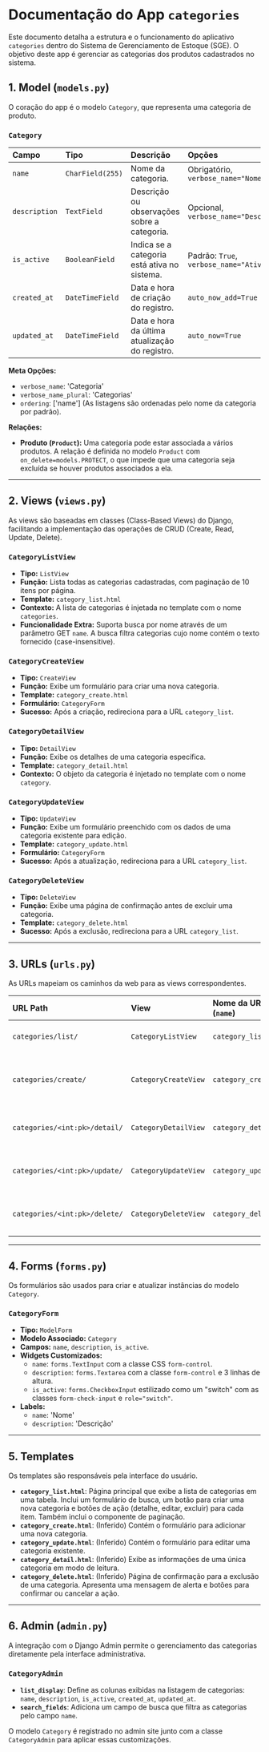 # Documentação do App `categories`

Este documento detalha a estrutura e o funcionamento do aplicativo `categories` dentro do Sistema de Gerenciamento de Estoque (SGE). O objetivo deste app é gerenciar as categorias dos produtos cadastrados no sistema.

## 1. Model (`models.py`)

O coração do app é o modelo `Category`, que representa uma categoria de produto.

### `Category`

| Campo         | Tipo              | Descrição                                           | Opções                                   |
| :------------ | :---------------- | :-------------------------------------------------- | :--------------------------------------- |
| `name`        | `CharField(255)`  | Nome da categoria.                                  | Obrigatório, `verbose_name="Nome"`       |
| `description` | `TextField`       | Descrição ou observações sobre a categoria.         | Opcional, `verbose_name="Descrição"`     |
| `is_active`   | `BooleanField`    | Indica se a categoria está ativa no sistema.        | Padrão: `True`, `verbose_name="Ativo"`     |
| `created_at`  | `DateTimeField`   | Data e hora de criação do registro.                 | `auto_now_add=True`                      |
| `updated_at`  | `DateTimeField`   | Data e hora da última atualização do registro.      | `auto_now=True`                          |

**Meta Opções:**
- `verbose_name`: 'Categoria'
- `verbose_name_plural`: 'Categorias'
- `ordering`: ['name'] (As listagens são ordenadas pelo nome da categoria por padrão).

**Relações:**
- **Produto (`Product`):** Uma categoria pode estar associada a vários produtos. A relação é definida no modelo `Product` com `on_delete=models.PROTECT`, o que impede que uma categoria seja excluída se houver produtos associados a ela.

---

## 2. Views (`views.py`)

As views são baseadas em classes (Class-Based Views) do Django, facilitando a implementação das operações de CRUD (Create, Read, Update, Delete).

### `CategoryListView`
- **Tipo:** `ListView`
- **Função:** Lista todas as categorias cadastradas, com paginação de 10 itens por página.
- **Template:** `category_list.html`
- **Contexto:** A lista de categorias é injetada no template com o nome `categories`.
- **Funcionalidade Extra:** Suporta busca por nome através de um parâmetro GET `name`. A busca filtra categorias cujo nome contém o texto fornecido (case-insensitive).

### `CategoryCreateView`
- **Tipo:** `CreateView`
- **Função:** Exibe um formulário para criar uma nova categoria.
- **Template:** `category_create.html`
- **Formulário:** `CategoryForm`
- **Sucesso:** Após a criação, redireciona para a URL `category_list`.

### `CategoryDetailView`
- **Tipo:** `DetailView`
- **Função:** Exibe os detalhes de uma categoria específica.
- **Template:** `category_detail.html`
- **Contexto:** O objeto da categoria é injetado no template com o nome `category`.

### `CategoryUpdateView`
- **Tipo:** `UpdateView`
- **Função:** Exibe um formulário preenchido com os dados de uma categoria existente para edição.
- **Template:** `category_update.html`
- **Formulário:** `CategoryForm`
- **Sucesso:** Após a atualização, redireciona para a URL `category_list`.

### `CategoryDeleteView`
- **Tipo:** `DeleteView`
- **Função:** Exibe uma página de confirmação antes de excluir uma categoria.
- **Template:** `category_delete.html`
- **Sucesso:** Após a exclusão, redireciona para a URL `category_list`.

---

## 3. URLs (`urls.py`)

As URLs mapeiam os caminhos da web para as views correspondentes.

| URL Path                    | View                    | Nome da URL (`name`)  | Descrição                                 |
| :-------------------------- | :---------------------- | :-------------------- | :---------------------------------------- |
| `categories/list/`          | `CategoryListView`      | `category_list`       | Lista todas as categorias.                |
| `categories/create/`        | `CategoryCreateView`    | `category_create`     | Exibe o formulário de criação de categoria. |
| `categories/<int:pk>/detail/` | `CategoryDetailView`    | `category_detail`     | Mostra os detalhes de uma categoria.      |
| `categories/<int:pk>/update/` | `CategoryUpdateView`    | `category_update`     | Permite editar uma categoria existente.   |
| `categories/<int:pk>/delete/` | `CategoryDeleteView`    | `category_delete`     | Permite excluir uma categoria.            |

---

## 4. Forms (`forms.py`)

Os formulários são usados para criar e atualizar instâncias do modelo `Category`.

### `CategoryForm`
- **Tipo:** `ModelForm`
- **Modelo Associado:** `Category`
- **Campos:** `name`, `description`, `is_active`.
- **Widgets Customizados:**
  - `name`: `forms.TextInput` com a classe CSS `form-control`.
  - `description`: `forms.Textarea` com a classe `form-control` e 3 linhas de altura.
  - `is_active`: `forms.CheckboxInput` estilizado como um "switch" com as classes `form-check-input` e `role="switch"`.
- **Labels:**
  - `name`: 'Nome'
  - `description`: 'Descrição'

---

## 5. Templates

Os templates são responsáveis pela interface do usuário.

- **`category_list.html`**: Página principal que exibe a lista de categorias em uma tabela. Inclui um formulário de busca, um botão para criar uma nova categoria e botões de ação (detalhe, editar, excluir) para cada item. Também inclui o componente de paginação.
- **`category_create.html`**: (Inferido) Contém o formulário para adicionar uma nova categoria.
- **`category_update.html`**: (Inferido) Contém o formulário para editar uma categoria existente.
- **`category_detail.html`**: (Inferido) Exibe as informações de uma única categoria em modo de leitura.
- **`category_delete.html`**: (Inferido) Página de confirmação para a exclusão de uma categoria. Apresenta uma mensagem de alerta e botões para confirmar ou cancelar a ação.

---

## 6. Admin (`admin.py`)

A integração com o Django Admin permite o gerenciamento das categorias diretamente pela interface administrativa.

### `CategoryAdmin`
- **`list_display`**: Define as colunas exibidas na listagem de categorias: `name`, `description`, `is_active`, `created_at`, `updated_at`.
- **`search_fields`**: Adiciona um campo de busca que filtra as categorias pelo campo `name`.

O modelo `Category` é registrado no admin site junto com a classe `CategoryAdmin` para aplicar essas customizações.